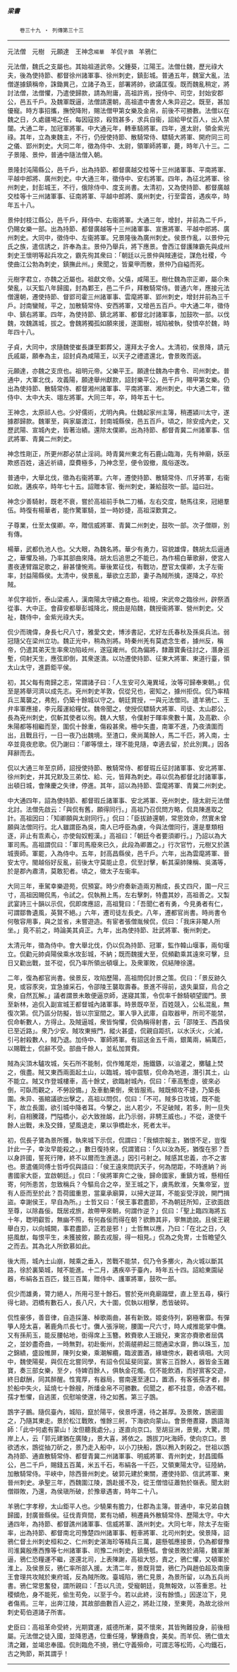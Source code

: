 

##### 梁書
　　`卷三十九 ‧ 列傳第三十三`

* * *

元法僧　元樹　元願達　王神念`楊華`　羊侃`子鵾　`羊鴉仁

元法僧，魏氏之支屬也。其始祖道武帝。父鍾葵，江陽王。法僧仕魏，歷光祿大夫，後為使持節、都督徐州諸軍事、徐州刺史，鎮彭城。普通五年，魏室大亂，法僧遂據鎮稱帝，誅鋤異己，立諸子為王，部署將帥，欲議匡復。既而魏亂稍定，將討法僧，法僧懼，乃遣使歸款，請為附庸，高祖許焉，授侍中、司空，封始安郡公，邑五千戶。及魏軍既逼，法僧請還朝，高祖遣中書舍人朱异迎之。既至，甚加優寵。時方事招攜，撫悅降附，賜法僧甲第女樂及金帛，前後不可勝數。法僧以在魏之日，久處疆埸之任，每因寇掠，殺戮甚多，求兵自衞，詔給甲仗百人，出入禁闥。大通二年，加冠軍將軍。中大通元年，轉車騎將軍。四年，進太尉，領金紫光祿。其年，立為東魏主，不行，仍授使持節、散騎常侍、驃騎大將軍、開府同三司之儀、郢州刺史。大同二年，徵為侍中、太尉，領軍師將軍，薨，時年八十三。二子景隆、景仲，普通中隨法僧入朝。

景隆封沌陽縣公，邑千戶，出為持節、都督廣越交桂等十三州諸軍事、平南將軍、平越中郎將、廣州刺史。中大通三年，徵侍中、安右將軍。四年，為征北將軍、徐州刺史，封彭城王，不行，俄除侍中、度支尚書。太清初，又為使持節、都督廣越交桂等十三州諸軍事、征南將軍、平越中郎將、廣州刺史，行至雷首，遇疾卒，時年五十八。

景仲封枝江縣公，邑千戶，拜侍中、右衞將軍。大通三年，增封，并前為二千戶，仍賜女樂一部。出為持節、都督廣越等十三州諸軍事、宣惠將軍、平越中郎將、廣州刺史。大同中，徵侍中、左衞將軍。兄景隆後為廣州刺史。侯景作亂，以景仲元氏之族，遣信誘之，許奉為主。景仲乃舉兵，將下應景。會西江督護陳霸先與成州刺史王懷明等起兵攻之，霸先徇其衆曰：「朝廷以元景仲與賊連從，謀危社稷，今使曲江公勃為刺史，鎮撫此州。」衆聞之，皆棄甲而散，景仲乃自縊而死。

元樹字君立，亦魏之近屬也。祖獻文帝。父僖，咸陽王。樹仕魏為宗正卿，屬尒朱榮亂，以天監八年歸國，封為鄴王，邑二千戶，拜散騎常侍。普通六年，應接元法僧還朝，遷使持節、督郢司霍三州諸軍事、雲麾將軍、郢州刺史，增封并前為三千戶。討南蠻賊，平之，加散騎常侍、安西將軍，又增邑五百戶。中大通二年，徵侍中、鎮右將軍。四年，為使持節、鎮北將軍、都督北討諸軍事，加鼓吹一部。以伐魏，攻魏譙城，拔之。會魏將獨孤如願來援，遂圍樹，城陷被執，發憤卒於魏，時年四十八。

子貞，大同中，求隨魏使崔長謙至鄴葬父，還拜太子舍人。太清初，侯景降，請元氏戚屬，願奉為主，詔封貞為咸陽王，以天子之禮遣還北，會景敗而返。

元願達，亦魏之支庶也。祖明元帝。父樂平王。願達仕魏為中書令、司州刺史。普通中，大軍北伐，攻義陽，願達舉州獻款，詔封樂平公，邑千戶，賜甲第女樂。仍出為使持節、散騎常侍、都督湘州諸軍事、平南將軍、湘州刺史。中大通二年，徵侍中、太中大夫、翊左將軍。大同三年，卒，時年五十七。

王神念，太原祁人也。少好儒術，尤明內典。仕魏起家州主簿，稍遷潁川太守，遂據郡歸款。魏軍至，與家屬渡江，封南城縣侯，邑五百戶。頃之，除安成內史，又歷武陽、宣城內史，皆著治績。還除太僕卿。出為持節、都督青冀二州諸軍事、信武將軍、青冀二州刺史。

神念性剛正，所更州郡必禁止淫祠。時青冀州東北有石鹿山臨海，先有神廟，妖巫欺惑百姓，遠近祈禱，糜費極多，乃神念至，便令毀撤，風俗遂改。

普通中，大舉北伐，徵為右衞將軍。六年，遷使持節、散騎常侍、爪牙將軍，右衞如故。遘疾卒，時年七十五。詔贈本官、衡州刺史，兼給鼓吹一部。謚曰壯。

神念少善騎射，既老不衰，嘗於高祖前手執二刀楯，左右交度，馳馬往來，冠絕羣伍。時復有楊華者，能作驚軍騎，並一時妙捷，高祖深歎賞之。

子尊業，仕至太僕卿。卒，贈信威將軍、青冀二州刺史，鼓吹一部。次子僧辯，別有傳。

楊華，武都仇池人也。父大眼，為魏名將。華少有勇力，容貌雄偉，魏胡太后逼通之，華懼及禍，乃率其部曲來降。胡太后追思之不能已，為作楊白華歌辭，使宮人晝夜連臂蹋足歌之，辭甚悽惋焉。華後累征伐，有戰功，歷官太僕卿，太子左衞率，封益陽縣侯。太清中，侯景亂，華欲立志節，妻子為賊所擒，遂降之，卒於賊。

羊侃字祖忻，泰山梁甫人，漢南陽太守續之裔也。祖規，宋武帝之臨徐州，辟祭酒從事、大中正。會薛安都舉彭城降北，規由是陷魏，魏授衞將軍、營州刺史。父祉，魏侍中，金紫光祿大夫。

侃少而瑰偉，身長七尺八寸，雅愛文史，博涉書記，尤好左氏春秋及孫吳兵法。弱冠隨父在梁州立功。魏正光中，稍為別將。時秦州羌有莫遮念生者，據州反，稱帝，仍遣其弟天生率衆功陷岐州，遂寇雍州。侃為偏將，隸蕭寶夤往討之，潛身巡塹，伺射天生，應弦即倒，其衆遂潰。以功遷使持節、征東大將軍、東道行臺，領太山太守，進爵鉅平侯。

初，其父每有南歸之志，常謂諸子曰：「人生安可久淹異域，汝等可歸奉東朝。」侃至是將舉河濟以成先志。兗州刺史羊敦，侃從兄也，密知之，據州拒侃。侃乃率精兵三萬襲之，弗剋，仍築十餘城以守之。朝廷賞授，一與元法僧同。遣羊鴉仁、王弁率軍應接，李元履運給糧仗。魏帝聞之，使授侃驃騎大將軍、司徒、太山郡公，長為兗州刺史，侃斬其使者以徇。魏人大駭，令僕射于暉率衆數十萬，及高歡、尒朱陽都等相繼而至，圍侃十餘重，傷殺甚衆。柵中矢盡，南軍不進，乃夜潰圍而出，且戰且行，一日一夜乃出魏境。至渣口，衆尚萬餘人，馬二千匹，將入南，士卒並竟夜悲歌。侃乃謝曰：「卿等懷土，理不能見隨，幸適去留，於此別異。」因各拜辭而去。

侃以大通三年至京師，詔授使持節、散騎常侍、都督瑕丘征討諸軍事、安北將軍、徐州刺史，并其兄默及三弟忱、給、元，皆拜為刺史。尋以侃為都督北討諸軍事，出頓日城，會陳慶之失律，停進。其年，詔以為持節、雲麾將軍、青冀二州刺史。

中大通四年，詔為使持節、都督瑕丘諸軍事、安北將軍、兗州刺史，隨太尉元法僧北討。法僧先啟云：「與侃有舊，願得同行。」高祖乃召侃問方略，侃具陳進取之計。高祖因曰：「知卿願與太尉同行。」侃曰：「臣拔跡還朝，常思效命，然實未曾願與法僧同行。北人雖謂臣為吳，南人已呼臣為虜，今與法僧同行，還是羣類相逐，非止有乖素心，亦使匈奴輕漢。」高祖曰：「朝廷今者要須卿行。」乃詔以為大軍司馬。高祖謂侃曰：「軍司馬廢來已久，此段為卿置之。」行次官竹，元樹又於譙城喪師。軍罷，入為侍中。五年，封高昌縣侯，邑千戶。六年，出為雲麾將軍、晉安太守。閩越俗好反亂，前後太守莫能止息，侃至討擊，斬其渠帥陳稱、吳滿等，於是郡內肅清，莫敢犯者。頃之，徵太子左衞率。

大同三年，車駕幸樂遊苑，侃預宴。時少府奏新造兩刃矟成，長丈四尺，圍一尺三寸，高祖因賜侃馬，令試之。侃執矟上馬，左右擊刺，特盡其妙，高祖善之。又製武宴詩三十韻以示侃，侃即席應詔，高祖覽曰：「吾聞仁者有勇，今見勇者有仁，可謂鄒魯遺風，英賢不絕。」六年，遷司徒左長史。八年，遷都官尚書。時尚書令何敬容用事，與之並省，未嘗遊造。有宦者張僧胤候侃，侃曰：「我床非閹人所坐。」竟不前之，時論美其貞正。九年，出為使持節、壯武將軍、衡州刺史。

太清元年，徵為侍中。會大舉北伐，仍以侃為持節、冠軍，監作韓山堰事，兩旬堰立。侃勸元帥貞陽侯乘水攻彭城，不納；既而魏援大至，侃頻勸乘其遠來可擊，旦日又勸出戰，並不從，侃乃率所領出頓堰上。及衆軍敗，侃結陣徐還。

二年，復為都官尚書。侯景反，攻陷歷陽，高祖問侃討景之策。侃曰：「景反跡久見，或容豕突，宜急據采石，令邵陵王襲取壽春。景進不得前，退失巢窟，烏合之衆，自然瓦解。」議者謂景未敢便逼京師，遂寢其策，令侃率千餘騎頓望國門。景至新林，追侃入副宣城王都督城內諸軍事。時景既卒至，百姓競入，公私混亂，無復次第。侃乃區分防擬，皆以宗室間之。軍人爭入武庫，自取器甲，所司不能禁，侃命斬數人，方得止。及賊逼城，衆皆恟懼，侃偽稱得射書，云「邵陵王、西昌侯已至近路」。衆乃少安。賊攻東掖門，縱火甚盛，侃親自距抗，以水沃火，火滅，引弓射殺數人，賊乃退。加侍中、軍師將軍。有詔送金五千兩，銀萬兩，絹萬匹，以賜戰士，侃辭不受。部曲千餘人，並私加賞賚。

賊為尖頂木驢攻城，矢石所不能制，侃作雉尾炬，施鐵鏃，以油灌之，擲驢上焚之，俄盡。賊又東西兩面起土山，以臨城，城中震駭，侃命為地道，潛引其土，山不能立。賊又作登城樓車，高十餘丈，欲臨射城內，侃曰：「車高塹虛，彼來必倒，可臥而觀之，不勞設備。」及車動果倒，衆皆服焉。賊既頻攻不捷，乃築長圍。朱异、張綰議欲出擊之，高祖以問侃，侃曰：「不可。賊多日攻城，既不能下，故立長圍，欲引城中降者耳。今擊之，出人若少，不足破賊，若多，則一旦失利，自相騰踐，門隘橋小，必大致挫衂，此乃示弱，非騁王威也。」不從，遂使千餘人出戰，未及交鋒，望風退走，果以爭橋赴水，死者太半。

初，侃長子鷟為景所獲，執來城下示侃，侃謂曰：「我傾宗報主，猶恨不足，豈復計此一子，幸汝早能殺之。」數日復持來，侃謂鷟曰：「久以汝為死，猶復在邪？吾以身許國，誓死行陣，終不以爾而生進退。」因引弓射之。賊感其忠義，亦不之害也。景遣儀同傅士哲呼侃與語曰：「侯王遠來問訊天子，何為閉距，不時進納？尚書國家大臣，宜啟朝廷。」侃曰：「侯將軍奔亡之後，歸命國家，重鎮方城，懸相任寄，何所患苦，忽致稱兵？今驅烏合之卒，至王城之下，虜馬飲淮，矢集帝室，豈有人臣而至於此？吾荷國重恩，當稟承廟算，以掃大逆耳，不能妄受浮說，開門揖盜。幸謝侯王，早自為所。」士哲又曰：「侯王事君盡節，不為朝廷所知，正欲面啟至尊，以除姦佞。既居戎旅，故帶甲來朝，何謂作逆？」侃曰：「聖上臨四海將五十年，聦明叡哲，無幽不照，有何姦佞而得在朝？欲飾其非，寧無詭說。且侯王親舉白刃，以向城闕，事君盡節，正若是邪！」士哲無以應，乃曰：「在北之日，久挹風猷，每恨平生，未獲披敘，願去戎服，得一相見。」侃為之免冑，士哲瞻望久之而去。其為北人所欽慕如此。

後大雨，城內土山崩，賊乘之垂入，苦戰不能禁，侃乃令多擲火，為火城以斷其路，徐於裏築城，賊不能進。十二月，遘疾卒于臺內，時年五十四。詔給東園祕器，布絹各五百匹，錢三百萬，贈侍中、護軍將軍，鼓吹一部。

侃少而雄勇，膂力絕人，所用弓至十餘石。嘗於兗州堯廟蹋壁，直上至五尋，橫行得七跡。泗橋有數石人，長八尺，大十圍，侃執以相擊，悉皆破碎。

侃性豪侈，善音律，自造採蓮、棹歌兩曲，甚有新致。姬妾侍列，窮極奢靡。有彈箏人陸太喜，著鹿角爪長七寸。儛人張淨琬，腰圍一尺六寸，時人咸推能掌中儛。又有孫荊玉，能反腰帖地，衘得席上玉簪。敕賚歌人王娥兒，東宮亦賚歌者屈偶之，並妙盡奇曲，一時無對。初赴衡州，於兩艖䒀起三間通梁水齋，飾以珠玉，加之錦繢，盛設帷屏，陳列女樂，乘潮解纜，臨波置酒，緣塘傍水，觀者填咽。大同中，魏使陽斐，與侃在北嘗同學，有詔令侃延斐同宴。賔客三百餘人，器皆金玉雜寶，奏三部女樂，至夕，侍婢百餘人，俱執金花燭。侃不能飲酒，而好賔客交遊，終日獻酬，同其醉醒。性寬厚，有器局，嘗南還至漣口，置酒，有客張孺才者，醉於船中失火，延燒七十餘艘，所燔金帛不可勝數。侃聞之，都不挂意，命酒不輟。孺才慙懼，自逃匿，侃慰喻使還，待之如舊。第三子鵾。

鵾字子鵬。隨侃臺內，城陷，竄於陽平，侯景呼還，待之甚厚。及景敗，鵾密圖之，乃隨其東走。景於松江戰敗，惟餘三舸，下海欲向蒙山。會景倦晝寢，鵾語海師：「此中何處有蒙山！汝但聽我處分。」遂直向京口。至胡豆洲，景覺，大驚，問岸上人，云「郭元建猶在廣陵」，景大喜，將依之。鵾拔刀叱海師，使向京口。景欲透水，鵾從抽刀斫之，景乃走入船中，以小刀抉船，鵾以矟入刺殺之。世祖以鵾為持節、通直散騎常侍、都督青冀二州諸軍事、明威將軍、青州刺史，封昌國縣公，邑二千戶，賜錢五百萬，米五千石，布絹各一千匹，又領東陽太守。征陸納，加散騎常侍。平峽中，除西晉州刺史。破郭元建於東關，遷使持節、信武將軍、東晉州刺史。承聖三年，西魏圍江陵，鵾赴援不及，從王僧愔征蕭勃於嶺表。聞太尉僧辯敗，乃還，為侯瑱所破，於豫章遇害，時年二十八。

羊鴉仁字孝穆，太山鉅平人也。少驍果有膽力，仕郡為主簿。普通中，率兄弟自魏歸國，封廣晉縣侯。征伐青齊間，累有功績，稍遷員外散騎常侍、歷陽太守。中大通四年，為持節、都督譙州諸軍事、信威將軍、譙州刺史。大同七年，除太子左衞率，出為持節、都督南北司豫楚四州諸軍事、輕車將軍、北司州刺史。侯景降，詔鴉仁督土州刺史桓和之、仁州刺史湛海珍等精兵三萬，趨懸瓠應接景，仍為都督豫司淮冀殷應西豫等七州諸軍事、司豫二州刺史，鎮懸瓠。會侯景敗於渦陽，魏軍漸逼，鴉仁恐糧運不繼，遂還北司，上表陳謝，高祖大怒，責之，鴉仁懼，又頓軍於淮上。及侯景反，鴉仁率所部入援。太清二年，景既背盟，鴉仁乃與趙伯超及南康王會理共攻賊於東府城，反為賊所敗。臺城陷，鴉仁見景，為景所留，以為五兵尚書。鴉仁常思奮發，謂所親曰：「吾以凡流，受寵朝廷，竟無報效，以答重恩。社稷傾危，身不能死，偷生苟免，以至于今。若以此終，沒有餘憤。」因遂泣下，見者傷焉。三年，出奔江陵，其故部曲數百人迎之，將赴江陵，至東莞，為故北徐州刺史荀伯道諸子所害。

史臣曰：高祖革命受終，光期寶運，威德所漸，莫不懷來，其皆殉難投身，前後相屬。元法僧之徒入國，並降恩遇，位重任隆，擊鍾鼎食，美矣。而羊侃、鴉仁值太清之難，並竭忠奉國。侃則臨危不撓，鴉仁守義殞命，可謂志等松筠，心均鐵石，古之殉節，斯其謂乎！

* * *

